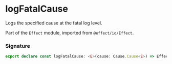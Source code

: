 # logFatalCause

Logs the specified cause at the fatal log level.

Part of the `Effect` module, imported from `@effect/io/Effect`.

### Signature

```typescript
export declare const logFatalCause: <E>(cause: Cause.Cause<E>) => Effect<never, never, void>
```
